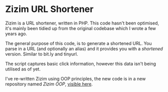 # Zizim URL Shortener

Zizim is a URL shortener, written in PHP. This code hasn't been optimised, it's mainly been tidied up from the original codebase which I wrote a few years ago. 

The general purpose of this code, is to generate a shortened URL. You parse in a URL (and optionally an alias) and it provides you with a _shortened_ version. Similar to bit.ly and tinyurl. 

The script captures basic click information, however this data isn't being utilised as of yet.

I've re-written Zizim using OOP principles, the new code is in a new repository named _Zizim OOP_, [visible here](https://github.com/smithmr8/zizim-oop).
